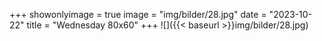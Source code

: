 +++
showonlyimage = true
image = "img/bilder/28.jpg"
date = "2023-10-22"
title = "Wednesday 80x60"
+++
![]({{< baseurl >}}img/bilder/28.jpg)